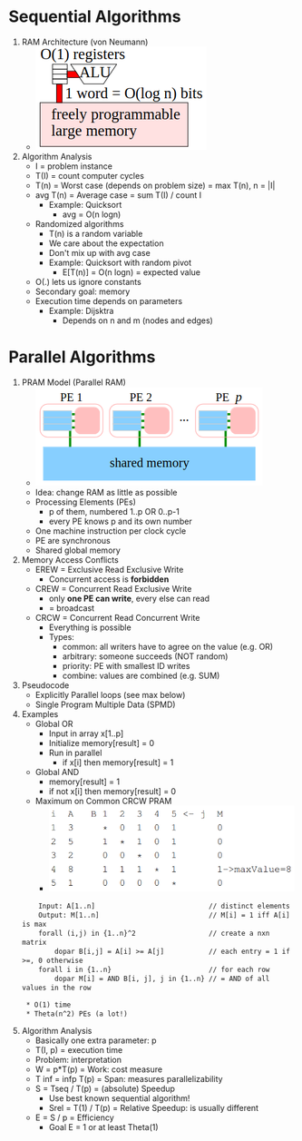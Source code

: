 # Sequential Algorithms
1. RAM Architecture (von Neumann)
    - ![image](images/ram_architecture.png)
1. Algorithm Analysis
    - I = problem instance
    - T(I) = count computer cycles
    - T(n) = Worst case (depends on problem size) = max T(n), n = |I|
    - avg T(n) = Average case = sum T(I) / count I
        * Example: Quicksort
            + avg = O(n logn)
    - Randomized algorithms
        * T(n) is a random variable
        * We care about the expectation
        * Don't mix up with avg case
        * Example: Quicksort with random pivot
            + E[T(n)] = O(n logn) = expected value
    - O(.) lets us ignore constants
    - Secondary goal: memory
    - Execution time depends on parameters
        * Example: Dijsktra
            + Depends on n and m (nodes and edges)



# Parallel Algorithms
1. PRAM Model (Parallel RAM)
    - ![image](images/pram_model.png)
    - Idea: change RAM as little as possible
    - Processing Elements (PEs)
        * p of them, numbered 1..p OR 0..p-1
        * every PE knows p and its own number
    - One machine instruction per clock cycle
    - PE are synchronous
    - Shared global memory
1. Memory Access Conflicts
    - EREW = Exclusive Read Exclusive Write
        * Concurrent access is **forbidden**
    - CREW = Concurrent Read Exclusive Write
        * only **one PE can write**, every else can read
        * = broadcast
    - CRCW = Concurrent Read Concurrent Write
        * Everything is possible
        * Types:
            + common: all writers have to agree on the value (e.g. OR)
            + arbitrary: someone succeeds (NOT random)
            + priority: PE with smallest ID writes
            + combine: values are combined (e.g. SUM)
1. Pseudocode
    - Explicitly Parallel loops (see max below)
    - Single Program Multiple Data (SPMD)
1. Examples
    - Global OR
        * Input in array x[1..p]
        * Initialize memory[result] = 0
        * Run in parallel
            + if x[i] then memory[result] = 1
    - Global AND
        * memory[result] = 1
        * if not x[i] then memory[result] = 0
    - Maximum on Common CRCW PRAM
        * ![image](images/max_common_crcw.png)
    ```
        Input: A[1..n]                            // distinct elements
        Output: M[1..n]                           // M[i] = 1 iff A[i] is max
        forall (i,j) in {1..n}^2                  // create a nxn matrix
            dopar B[i,j] = A[i] >= A[j]           // each entry = 1 if >=, 0 otherwise
        forall i in {1..n}                        // for each row
            dopar M[i] = AND B[i, j], j in {1..n} // = AND of all values in the row
    ```
        * O(1) time
        * Theta(n^2) PEs (a lot!)
1. Algorithm Analysis
    - Basically one extra parameter: p
    - T(I, p) = execution time
    - Problem: interpretation
    - W = p*T(p) = Work: cost measure
    - T inf = infp T(p) = Span: measures parallelizability
    - S = Tseq / T(p) = (absolute) Speedup
        * Use best known sequential algorithm!
        * Srel = T(1) / T(p) = Relative Speedup: is usually different
    - E = S / p = Efficiency
        * Goal E = 1 or at least Theta(1)
